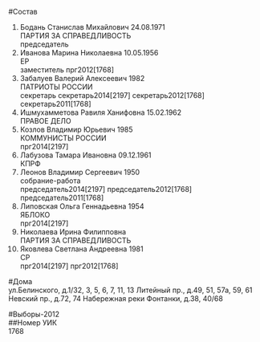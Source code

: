 #Состав  
1. Бодань Станислав Михайлович 24.08.1971  
    ПАРТИЯ ЗА СПРАВЕДЛИВОСТЬ  
    председатель  
2. Иванова Марина Николаевна 10.05.1956  
    ЕР  
    заместитель прг2012[1768]  
3. Забалуев Валерий Алексеевич 1982  
    ПАТРИОТЫ РОССИИ  
    секретарь секретарь2014[2197] секретарь2012[1768] секретарь2011[1768]  
4. Ишмухамметова Равиля Ханифовна 15.02.1962  
    ПРАВОЕ ДЕЛО  
5. Козлов Владимир Юрьевич 1985  
    КОММУНИСТЫ РОССИИ  
    прг2014[2197]  
6. Лабузова Тамара Ивановна 09.12.1961  
    КПРФ  
7. Леонов Владимир Сергеевич 1950  
    собрание-работа  
    председатель2014[2197] председатель2012[1768] председатель2011[1768]  
8. Липовская Ольга Геннадьевна 1954  
    ЯБЛОКО  
    прг2014[2197]  
9. Николаева Ирина Филипповна  
    ПАРТИЯ ЗА СПРАВЕДЛИВОСТЬ  
10. Яковлева Светлана Андреевна 1981  
    СР  
    прг2014[2197] прг2012[1768]  
  
#Дома  
ул.Белинского, д.1/32, 3, 5, 6, 7, 11, 13 Литейный пр., д.49, 51, 57а, 59, 61 Невский пр., д.72, 74 Набережная реки Фонтанки, д.38, 40/68  
  
#Выборы-2012  
##Номер УИК  
1768  
